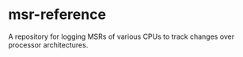# msr-reference
A repository for logging MSRs of various CPUs to track changes over processor architectures.
